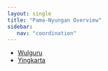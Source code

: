 ```yaml
---
layout: single
title: "Pama-Nyungan Overview"
sidebar:
   nav: "coordination"
---
```


- [Wulguru](/coordination/cfiles/wilguru.pdf)
- [Yingkarta](/coordination/cfiles/yingkarta.pdf)